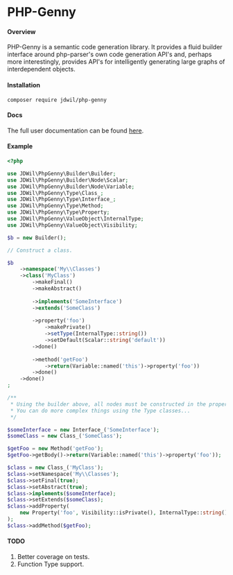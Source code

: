 # PHP-Genny

#### Overview

PHP-Genny is a semantic code generation library. It provides a fluid builder
interface around php-parser's own code generation API's and, perhaps more interestingly,
provides API's for intelligently generating large graphs of interdependent objects.

#### Installation

```shell
composer require jdwil/php-genny
```

#### Docs

The full user documentation can be found 
[here](docs/user/php-genny.md).

#### Example

[unify]: # (skip)
```php
<?php

use JDWil\PhpGenny\Builder\Builder;
use JDWil\PhpGenny\Builder\Node\Scalar;
use JDWil\PhpGenny\Builder\Node\Variable;
use JDWil\PhpGenny\Type\Class_;
use JDWil\PhpGenny\Type\Interface_;
use JDWil\PhpGenny\Type\Method;
use JDWil\PhpGenny\Type\Property;
use JDWil\PhpGenny\ValueObject\InternalType;
use JDWil\PhpGenny\ValueObject\Visibility;

$b = new Builder();

// Construct a class.

$b
    ->namespace('My\\Classes')
    ->class('MyClass')
        ->makeFinal()
        ->makeAbstract()
        
        ->implements('SomeInterface')
        ->extends('SomeClass')
        
        ->property('foo')
            ->makePrivate()
            ->setType(InternalType::string())
            ->setDefault(Scalar::string('default'))
        ->done()
        
        ->method('getFoo')
            ->return(Variable::named('this')->property('foo'))
        ->done()
    ->done()
;

/**
 * Using the builder above, all nodes must be constructed in the proper order.
 * You can do more complex things using the Type classes...
 */

$someInterface = new Interface_('SomeInterface');
$someClass = new Class_('SomeClass');

$getFoo = new Method('getFoo');
$getFoo->getBody()->return(Variable::named('this')->property('foo'));

$class = new Class_('MyClass');
$class->setNamespace('My\\Classes');
$class->setFinal(true);
$class->setAbstract(true);
$class->implements($someInterface);
$class->setExtends($someClass);
$class->addProperty(
    new Property('foo', Visibility::isPrivate(), InternalType::string(), Scalar::string('default'))
);
$class->addMethod($getFoo);
```

#### TODO

1. Better coverage on tests.
1. Function Type support.

